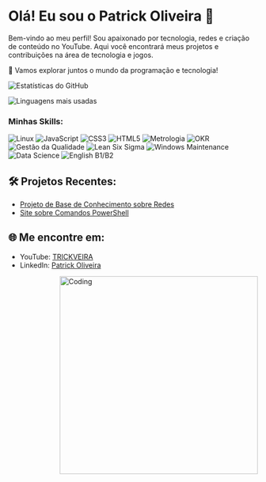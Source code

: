# Olá! Eu sou o Patrick Oliveira 👋

Bem-vindo ao meu perfil! Sou apaixonado por tecnologia, redes e criação de conteúdo no YouTube. Aqui você encontrará meus projetos e contribuições na área de tecnologia e jogos.

🌟 Vamos explorar juntos o mundo da programação e tecnologia!

![Estatísticas do GitHub](https://github-readme-stats.vercel.app/api?username=trickveiraoficial&show_icons=true&theme=dracula)

![Linguagens mais usadas](https://github-readme-stats.vercel.app/api/top-langs/?username=trickveiraoficial&layout=compact&theme=dracula)

### Minhas Skills:
![Linux](https://img.shields.io/badge/-Linux-05122A?style=flat&logo=linux)
![JavaScript](https://img.shields.io/badge/-JavaScript-05122A?style=flat&logo=javascript)
![CSS3](https://img.shields.io/badge/-CSS3-05122A?style=flat&logo=css3)
![HTML5](https://img.shields.io/badge/-HTML5-05122A?style=flat&logo=html5)
![Metrologia](https://img.shields.io/badge/-Metrologia-05122A?style=flat)
![OKR](https://img.shields.io/badge/-OKR-05122A?style=flat&logo=okr)
![Gestão da Qualidade](https://img.shields.io/badge/-Gestão_da_Qualidade-05122A?style=flat)
![Lean Six Sigma](https://img.shields.io/badge/-Lean_Six_Sigma-05122A?style=flat&logo=sixsigma)
![Windows Maintenance](https://img.shields.io/badge/-Manutenção_Windows-05122A?style=flat&logo=windows)
![Data Science](https://img.shields.io/badge/-Ciência_de_Dados-05122A?style=flat&logo=datascience)
![English B1/B2](https://img.shields.io/badge/-Inglês_B1%2FB2-05122A?style=flat)

## 🛠️ Projetos Recentes:

- [Projeto de Base de Conhecimento sobre Redes](https://github.com/trickveiraoficial/base-conhecimento-redes)
- [Site sobre Comandos PowerShell](https://github.com/trickveiraoficial/powershell-comandos)


## 🌐 Me encontre em:

- YouTube: [TRICKVEIRA](https://www.youtube.com/c/TRICKVEIRA)
- LinkedIn: [Patrick Oliveira](https://www.linkedin.com/in/ids-oliveira)


<img align="right" alt="Coding" src="https://media.giphy.com/media/13HgwGsXF0aiGY/giphy.gif" width="400" />
